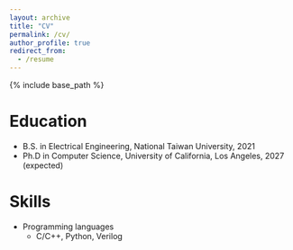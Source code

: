 ```yaml
---
layout: archive
title: "CV"
permalink: /cv/
author_profile: true
redirect_from:
  - /resume
---
```


{% include base_path %}

<!-- [PDF](/files/CHENCHIA_CV.pdf){: .btn} -->

Education
======
* B.S. in Electrical Engineering, National Taiwan University, 2021
* Ph.D in Computer Science, University of California, Los Angeles, 2027 (expected)

<!-- Work experience
======
* Summer 2015: Research Assistant
  * Github University
  * Duties included: Tagging issues
  * Supervisor: Professor Git

* Fall 2015: Research Assistant
  * Github University
  * Duties included: Merging pull requests
  * Supervisor: Professor Hub -->
  
Skills
======
* Programming languages
  * C/C++, Python, Verilog

<!-- Publications
======
  <ul>{% for post in site.publications %}
    {% include archive-single-cv.html %}
  {% endfor %}</ul>
  
Talks
======
  <ul>{% for post in site.talks %}
    {% include archive-single-talk-cv.html %}
  {% endfor %}</ul>
  
Teaching
======
  <ul>{% for post in site.teaching %}
    {% include archive-single-cv.html %}
  {% endfor %}</ul>
  
Service and leadership
======
* Currently signed in to 43 different slack teams -->
